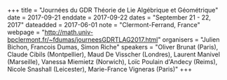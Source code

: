 +++
title = "Journées du GDR Théorie de Lie Algébrique et Géométrique"
date = 2017-09-21
enddate = 2017-09-22
dates = "September 21 - 22, 2017"
dateadded = 2017-06-01
note = "Clermont-Ferrand, France"
webpage = "http://math.univ-bpclermont.fr/~fdumas/journeesGDRTLAG2017.html"
organisers = "Julien Bichon, Francois Dumas, Simon Riche"
speakers = "Oliver Brunat (Paris), 
Claude Cibils (Montpellier), 
Maud De Visscher (Londres), 
Laurent Manivel (Marseille), 
Vanessa Miemietz (Norwich), 
Loïc Poulain d'Andecy (Reims), 
Nicole Snashall (Leicester), 
Marie-France Vigneras (Paris)"
+++
